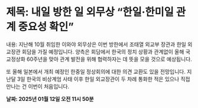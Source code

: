 # **제목: 내일 방한 일 외무상 “한일·한미일 관계 중요성 확인”**

  내용: 지난해 10월 취임한 이와야 외무상은 이번 방한에서 조태열 외교부 장관과 한일 외교장관 회담을 가질 예정입니다. 양측은 회담에서 한국의 정치 상황과 관계없이 올해 국교정상화 60주년을 맞아 관계 발전을 위해 협력하자는 데 뜻을 모을 것으로 예상됩니다.

또 올해 일본에서 개최 예정인 한중일 정상회의에 대한 의견 교환도 있을 전망입니다. 지난달 3일 한국의 비상계엄 사태 이후 한일 외교장관이 두 차례 통화한 적은 있으나 직접 만나는 건 이번이 처음입니다.

  **날짜: 2025년 01월 12일 오전 11시 50분**